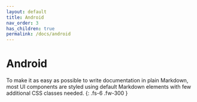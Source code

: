 ```yaml
---
layout: default
title: Android
nav_order: 3
has_children: true
permalink: /docs/android
---
```


# Android

To make it as easy as possible to write documentation in plain Markdown, most UI components are styled using default Markdown elements with few additional CSS classes needed.
{: .fs-6 .fw-300 }
